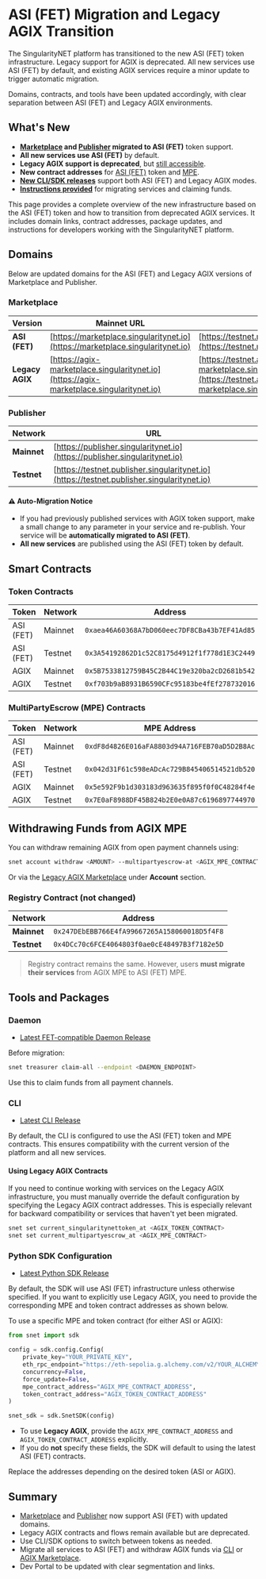 # ASI (FET) Migration and Legacy AGIX Transition

The SingularityNET platform has transitioned to the new ASI (FET) token infrastructure. Legacy support for AGIX is deprecated. All new services use ASI (FET) by default, and existing AGIX services require a minor update to trigger automatic migration. 

Domains, contracts, and tools have been updated accordingly, with clear separation between ASI (FET) and Legacy AGIX environments.

## What's New

* **[Marketplace](https://marketplace.singularitynet.io) and [Publisher](https://publisher.singularitynet.io) migrated to ASI (FET)** token support.
* **All new services use ASI (FET)** by default.
* **Legacy AGIX support is deprecated**, but [still accessible](https://agix-marketplace.singularitynet.io).
* **New contract addresses** for [ASI (FET)](https://etherscan.io/address/0xaea46a60368a7bd060eec7df8cba43b7ef41ad85) token and [MPE](https://etherscan.io/address/0xdF8d4826E016aFA8803d94A716FEB70aD5D2B8Ac).
* [**New CLI/SDK releases**](#tools-and-packages) support both ASI (FET) and Legacy AGIX modes.
* [**Instructions provided**](#withdrawing-funds-from-agix-mpe) for migrating services and claiming funds.


This page provides a complete overview of the new infrastructure based on the ASI (FET) token and how to transition from deprecated AGIX services. It includes domain links, contract addresses, package updates, and instructions for developers working with the SingularityNET platform.

## Domains

Below are updated domains for the ASI (FET) and Legacy AGIX versions of Marketplace and Publisher.

### Marketplace

| Version         | Mainnet URL                                                                              | Testnet URL                                                                                              |
| --------------- | ---------------------------------------------------------------------------------------- | -------------------------------------------------------------------------------------------------------- |
| **ASI (FET)**   | [https://marketplace.singularitynet.io](https://marketplace.singularitynet.io)           | [https://testnet.marketplace.singularitynet.io](https://testnet.marketplace.singularitynet.io)           |
| **Legacy AGIX** | [https://agix-marketplace.singularitynet.io](https://agix-marketplace.singularitynet.io) | [https://testnet.agix-marketplace.singularitynet.io](https://testnet.agix-marketplace.singularitynet.io) |

### Publisher

| Network     | URL                                                                                        |
| ----------- | ------------------------------------------------------------------------------------------ |
| **Mainnet** | [https://publisher.singularitynet.io](https://publisher.singularitynet.io)                 |
| **Testnet** | [https://testnet.publisher.singularitynet.io](https://testnet.publisher.singularitynet.io) |

#### ⚠️ Auto-Migration Notice

* If you had previously published services with AGIX token support, make a small change to any parameter in your service and re-publish. Your service will be **automatically migrated to ASI (FET)**.
* **All new services** are published using the ASI (FET) token by default.

## Smart Contracts

### Token Contracts

| Token     | Network | Address                                      |
| --------- | ------- | -------------------------------------------- |
| ASI (FET) | Mainnet | `0xaea46A60368A7bD060eec7DF8CBa43b7EF41Ad85` |
| ASI (FET) | Testnet | `0x3A54192862D1c52C8175d4912f1f778d1E3C2449` |
| AGIX      | Mainnet | `0x5B7533812759B45C2B44C19e320ba2cD2681b542` |
| AGIX      | Testnet | `0xf703b9aB8931B6590CFc95183be4fEf278732016` |

### MultiPartyEscrow (MPE) Contracts

| Token     | Network | MPE Address                                  |
| --------- | ------- | -------------------------------------------- |
| ASI (FET) | Mainnet | `0xdF8d4826E016aFA8803d94A716FEB70aD5D2B8Ac` |
| ASI (FET) | Testnet | `0x042d31F61c598eADcAc729B845406514521db520` |
| AGIX      | Mainnet | `0x5e592F9b1d303183d963635f895f0f0C48284f4e` |
| AGIX      | Testnet | `0x7E0aF8988DF45B824b2E0e0A87c6196897744970` |

## Withdrawing Funds from AGIX MPE

You can withdraw remaining AGIX from open payment channels using:

```bash
snet account withdraw <AMOUNT> --multipartyescrow-at <AGIX_MPE_CONTRACT_ADDRESS>
```

Or via the [Legacy AGIX Marketplace](https://agix-marketplace.singularitynet.io/) under **Account** section.

### Registry Contract (not changed)

| Network     | Address                                      |
| ----------- | -------------------------------------------- |
| **Mainnet** | `0x247DEbEBB766E4fA99667265A158060018D5f4F8` |
| **Testnet** | `0x4DCc70c6FCE4064803f0ae0cE48497B3f7182e5D` |

> Registry contract remains the same. However, users **must migrate their services** from AGIX MPE to ASI (FET) MPE.

## Tools and Packages

### Daemon

* [Latest FET-compatible Daemon Release](https://github.com/singnet/snet-daemon/releases/latest)

Before migration:

```bash
snet treasurer claim-all --endpoint <DAEMON_ENDPOINT>
```

Use this to claim funds from all payment channels.

### CLI

* [Latest CLI Release](https://github.com/singnet/snet-cli/releases/latest)

By default, the CLI is configured to use the ASI (FET) token and MPE contracts. This ensures compatibility with the current version of the platform and all new services.

#### Using Legacy AGIX Contracts

If you need to continue working with services on the Legacy AGIX infrastructure, you must manually override the default configuration by specifying the Legacy AGIX contract addresses. This is especially relevant for backward compatibility or services that haven't yet been migrated.

```bash
snet set current_singularitynettoken_at <AGIX_TOKEN_CONTRACT>
snet set current_multipartyescrow_at <AGIX_MPE_CONTRACT>
```

### Python SDK Configuration

* [Latest Python SDK Release](https://github.com/singnet/snet-sdk-python/releases/latest)

By default, the SDK will use ASI (FET) infrastructure unless otherwise specified. If you want to explicitly use Legacy AGIX, you need to provide the corresponding MPE and token contract addresses as shown below.

To use a specific MPE and token contract (for either ASI or AGIX):

```python
from snet import sdk

config = sdk.config.Config(
    private_key="YOUR_PRIVATE_KEY",
    eth_rpc_endpoint="https://eth-sepolia.g.alchemy.com/v2/YOUR_ALCHEMY_API_KEY",
    concurrency=False,
    force_update=False,
    mpe_contract_address="AGIX_MPE_CONTRACT_ADDRESS",
    token_contract_address="AGIX_TOKEN_CONTRACT_ADDRESS"
)

snet_sdk = sdk.SnetSDK(config)
```

* To use **Legacy AGIX**, provide the `AGIX_MPE_CONTRACT_ADDRESS` and `AGIX_TOKEN_CONTRACT_ADDRESS` explicitly.
* If you do **not** specify these fields, the SDK will default to using the latest ASI (FET) contracts.

Replace the addresses depending on the desired token (ASI or AGIX).

## Summary

* [Marketplace](https://marketplace.singularitynet.io/) and [Publisher](https://publisher.singularitynet.io/) now support ASI (FET) with updated domains.
* Legacy AGIX contracts and flows remain available but are deprecated.
* Use CLI/SDK options to switch between tokens as needed.
* Migrate all services to ASI (FET) and withdraw AGIX funds via [CLI](https://github.com/singnet/snet-cli) or [AGIX Marketplace](https://agix-marketplace.singularitynet.io/).
* Dev Portal to be updated with clear segmentation and links.
